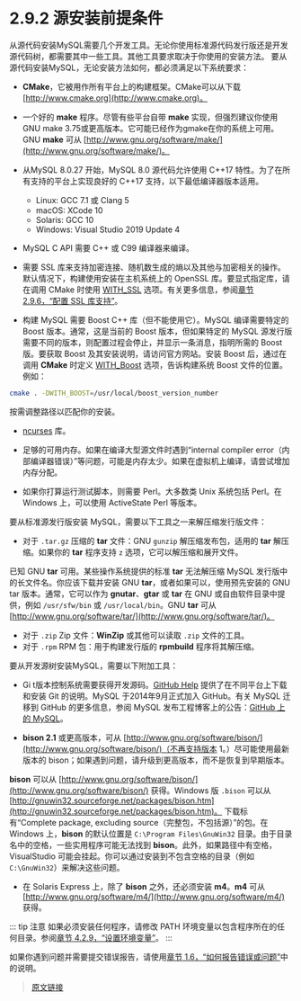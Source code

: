 # 2.9.2 源安装前提条件

从源代码安装MySQL需要几个开发工具。无论你使用标准源代码发行版还是开发源代码树，都需要其中一些工具。其他工具要求取决于你使用的安装方法。
要从源代码安装MySQL，无论安装方法如何，都必须满足以下系统要求：

- **CMake**，它被用作所有平台上的构建框架。CMake可以从下载 [http://www.cmake.org](http://www.cmake.org)。

- 一个好的 **make** 程序。尽管有些平台自带  **make** 实现，但强烈建议你使用GNU make 3.75或更高版本。它可能已经作为gmake在你的系统上可用。GNU **make** 可从 [http://www.gnu.org/software/make/](http://www.gnu.org/software/make/)。

- 从MySQL 8.0.27 开始，MySQL 8.0 源代码允许使用 C++17 特性。为了在所有支持的平台上实现良好的 C++17 支持，以下最低编译器版本适用。

  - Linux: GCC 7.1 或 Clang 5
  - macOS: XCode 10
  - Solaris: GCC 10
  - Windows: Visual Studio 2019 Update 4

- MySQL C API 需要 C++ 或 C99 编译器来编译。
- 需要 SSL 库来支持加密连接、随机数生成的熵以及其他与加密相关的操作。默认情况下，构建使用安装在主机系统上的 OpenSSL 库。要显式指定库，请在调用 CMake 时使用 [WITH_SSL](/2/2.9/2.9.7/source-configuration-options.html) 选项。有关更多信息，参阅[章节 2.9.6，“配置 SSL 库支持”](/2/2.9/2.9.6/source-ssl-library-configuration.html)。
- 构建 MySQL 需要 Boost C++ 库（但不能使用它）。MySQL 编译需要特定的 Boost 版本。通常，这是当前的 Boost 版本，但如果特定的 MySQL 源发行版需要不同的版本，则配置过程会停止，并显示一条消息，指明所需的 Boost 版。要获取 Boost 及其安装说明，请访问官方网站。安装 Boost 后，通过在调用 **CMake** 时定义 [WITH_Boost](/2/2.9/2.9.7/source-configuration-options.html) 选项，告诉构建系统 Boost 文件的位置。例如：

```bash
cmake . -DWITH_BOOST=/usr/local/boost_version_number
```

按需调整路径以匹配你的安装。

- [ncurses](https://www.gnu.org/software/ncurses/ncurses.html) 库。

- 足够的可用内存。如果在编译大型源文件时遇到“internal compiler error（内部编译器错误）”等问题，可能是内存太少。如果在虚拟机上编译，请尝试增加内存分配。

- 如果你打算运行测试脚本，则需要 Perl。大多数类 Unix 系统包括 Perl。在 Windows 上，可以使用 ActiveState Perl 等版本。

要从标准源发行版安装 MySQL，需要以下工具之一来解压缩发行版文件：

- 对于 `.tar.gz` 压缩的 **tar** 文件：GNU `gunzip` 解压缩发布包，适用的 **tar** 解压缩。如果你的 **tar** 程序支持 `z` 选项，它可以解压缩和展开文件。

已知 GNU **tar** 可用。某些操作系统提供的标准 **tar** 无法解压缩 MySQL 发行版中的长文件名。你应该下载并安装 GNU **tar**，或者如果可以，使用预先安装的 GNU tar 版本。通常，它可以作为 **gnutar**、**gtar** 或 **tar** 在 GNU 或自由软件目录中提供，例如 `/usr/sfw/bin` 或 `/usr/local/bin`。GNU  **tar** 可从 [http://www.gnu.org/software/tar/](http://www.gnu.org/software/tar/)。

- 对于 `.zip` Zip 文件：**WinZip** 或其他可以读取 `.zip` 文件的工具。
- 对于 `.rpm` RPM 包：用于构建发行版的 **rpmbuild** 程序将其解压缩。

要从开发源树安装MySQL，需要以下附加工具：

- Gi t版本控制系统需要获得开发源码。[GitHub Help](https://help.github.com/) 提供了在不同平台上下载和安装 Git 的说明。MySQL 于2014年9月正式加入 GitHub。有关 MySQL 迁移到 GitHub 的更多信息，参阅 MySQL 发布工程博客上的公告：[GitHub 上的 MySQL](http://mysqlrelease.com/2014/09/mysql-on-github/)。

- **bison 2.1** 或更高版本，可从 [http://www.gnu.org/software/bison/](http://www.gnu.org/software/bison/)（不再支持版本 1。）尽可能使用最新版本的 bison；如果遇到问题，请升级到更高版本，而不是恢复到早期版本。

**bison** 可以从 [http://www.gnu.org/software/bison/](http://www.gnu.org/software/bison/) 获得。Windows 版 `.bison` 可以从 [http://gnuwin32.sourceforge.net/packages/bison.htm](http://gnuwin32.sourceforge.net/packages/bison.htm)。 下载标有“Complete package, excluding source（完整包，不包括源）”的包。在 Windows 上，**bison** 的默认位置是 `C:\Program Files\GnuWin32` 目录。由于目录名中的空格，一些实用程序可能无法找到 **bison**。此外，如果路径中有空格，VisualStudio 可能会挂起。你可以通过安装到不包含空格的目录（例如 `C:\GnuWin32`）来解决这些问题。

- 在 Solaris Express 上，除了 **bison** 之外，还必须安装 **m4**。**m4** 可从 [http://www.gnu.org/software/m4/](http://www.gnu.org/software/m4/) 获得。

::: tip 注意
如果必须安装任何程序，请修改 PATH 环境变量以包含程序所在的任何目录。参阅[章节 4.2.9，“设置环境变量”](/4/4.2./4.2.9/setting-environment-variables.html)。
:::

如果你遇到问题并需要提交错误报告，请使用[章节 1.6，“如何报告错误或问题”](/1/1.6/bug-reports.html)中的说明。

> [原文链接](https://dev.mysql.com/doc/refman/8.0/en/source-installation-prerequisites.html)
